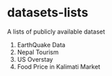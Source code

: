 # datasets-lists

A lists of publicly available dataset 

1. EarthQuake Data
2. Nepal Tourism
3. US Overstay
4. Food Price in Kalimati  Market